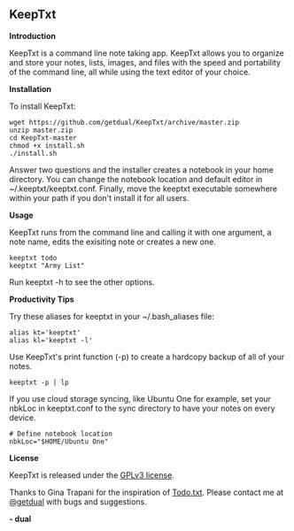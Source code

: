 KeepTxt
-------

**Introduction**

KeepTxt is a command line note taking app. KeepTxt allows you to organize and store your notes, lists, images, and files with the speed and portability of the command line, all while using the text editor of your choice.

**Installation**

To install KeepTxt:

    wget https://github.com/getdual/KeepTxt/archive/master.zip
    unzip master.zip
    cd KeepTxt-master
    chmod +x install.sh
    ./install.sh

Answer two questions and the installer creates a notebook in your home directory. You can change the notebook location and default editor in ~/.keeptxt/keeptxt.conf. Finally, move the keeptxt executable somewhere within your path if you don't install it for all users.

**Usage**

KeepTxt runs from the command line and calling it with one argument, a note name, edits the exisiting note or creates a new one.

    keeptxt todo
    keeptxt "Army List"

Run keeptxt -h to see the other options.

**Productivity Tips**

Try these aliases for keeptxt in your ~/.bash_aliases file:

    alias kt='keeptxt'
    alias kl='keeptxt -l'

Use KeepTxt's print function (-p) to create a hardcopy backup of all of your notes.

    keeptxt -p | lp

If you use cloud storage syncing, like Ubuntu One for example, set your nbkLoc in keeptxt.conf to the sync directory to have your notes on every device.

    # Define notebook location
    nbkLoc="$HOME/Ubuntu One"    

**License**

KeepTxt is released under the [GPLv3 license](https://github.com/getdual/KeepTxt/blob/master/LICENSE).

Thanks to Gina Trapani for the inspiration of [Todo.txt](http://todotxt.com/). Please contact me at [@getdual](https://twitter.com/getdual) with bugs and suggestions.

**- dual**
